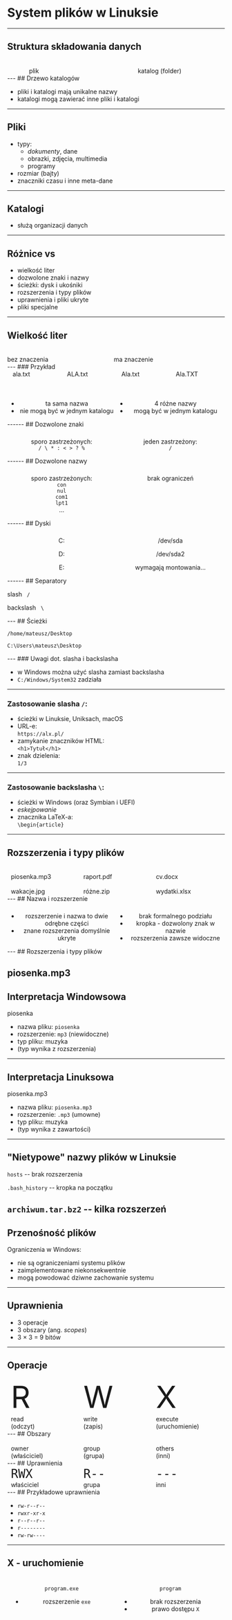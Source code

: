 # System plików w Linuksie
------
## Struktura składowania danych

<div style='display: flex; justify-content: space-around;'>
<div style='width: 30%' class=fragment>
  <i class='fa fa-file'></i><br>
  plik
</div>
<div style='width: 30%' class=fragment>
  <i class='fa fa-folder'></i><br>
  katalog (folder)
</div>
</div>
---
<!-- .slide: data-autofragments -->
## Drzewo katalogów

- pliki i katalogi mają unikalne nazwy
- katalogi mogą zawierać inne pliki i katalogi
---
<!-- .slide: data-autofragments -->
## Pliki

- typy:
  - *dokumenty*, dane
  - obrazki, zdjęcia, multimedia
  - programy
- rozmiar (bajty)
- znaczniki czasu i inne meta-dane
---
<!-- .slide: data-autofragments -->
## Katalogi

- służą organizacji danych
------
<!-- .slide: data-autofragments -->
<!-- .slide: data-background="#eee" -->
## Różnice <i class='fab fa-linux'></i> vs <i class='fab fa-windows'></i>

- wielkość liter
- dozwolone znaki i nazwy
- ścieżki: dysk i ukośniki
- rozszerzenia i typy plików
- uprawnienia i pliki ukryte
- pliki specjalne
------
<!-- .slide: data-autofragments -->
<!-- .slide: data-background="#eee" -->
## Wielkość liter

<div style='display: flex'>
<div style='width: 49%' class=fragment>
  <i class='fab fa-windows'></i><br>
  bez znaczenia
</div>
<div style='width: 49%' class=fragment>
  <i class='fab fa-linux'></i><br>
  ma znaczenie
</div>
</div>
---
<!-- .slide: data-autofragments -->
<!-- .slide: data-background="#eee" -->
### Przykład

<div style='display: flex; justify-content: space-around; padding-bottom: 2em;'>
<div style='width: 20%' class=fragment>
<i class='fa fa-file'></i> ala.txt
</div>
<div style='width: 20%' class=fragment>
<i class='fa fa-file'></i> ALA.txt
</div>
<div style='width: 20%' class=fragment>
<i class='fa fa-file'></i> Ala.txt
</div>
<div style='width: 20%' class=fragment>
<i class='fa fa-file'></i> Ala.TXT
</div>
</div>

<div style='display: flex; justify-content: space-around;'>
<div style='width: 49%; text-align: center'>
  <h3 class='fragment fab fa-windows'></h3>
  <ul>
  <li>ta sama nazwa</li>
  <li>nie mogą być w jednym katalogu</li>
  </ul>
</div>
<div style='width: 49%; text-align: center;'>
  <h3 class='fragment fab fa-linux'></i></h3>
  <ul>
  <li>4 różne nazwy</li>
  <li>mogą być w jednym katalogu</li>
  </ul>
</div>
</div>
------
<!-- .slide: data-autofragments -->
<!-- .slide: data-background="#eee" -->
## Dozwolone znaki

<div style='display: flex; justify-content: space-around;'>
<div style='width: 40%; text-align: center'>
  <h3 class='fragment fab fa-windows'></h3>
  <p>sporo zastrzeżonych:<br> <code>/ \ * : < > ? %</code></p>
</div>
<div style='width: 40%; text-align: center;'>
  <h3 class='fragment fab fa-linux'></i></h3>
  <p>jeden zastrzeżony:<br> <code>/</code></p>
</div>
</div>
------
<!-- .slide: data-autofragments -->
<!-- .slide: data-background="#eee" -->
## Dozwolone nazwy

<div style='display: flex; justify-content: space-around;'>
<div style='width: 40%; text-align: center'>
  <h3 class='fragment fab fa-windows'></h3>
  <p>sporo zastrzeżonych:<br>
  <code>con</code><br>
  <code>nul</code><br>
  <code>com1</code><br>
  <code>lpt1</code><br>
  ...
  </p>
</div>
<div style='width: 40%; text-align: center;'>
  <h3 class='fragment fab fa-linux'></i></h3>
  <p>brak ograniczeń</p>
</div>
</div>
------
<!-- .slide: data-autofragments -->
<!-- .slide: data-background="#eee" -->
## Dyski

<div style='display: flex; justify-content: space-around;'>
<div style='width: 40%; text-align: center'>
  <h3 class='fragment fab fa-windows'></h3>
  <p><i class='fa fa-hdd'></i> C:</p>
  <p><i class='fa fa-hdd'></i> D:</p>
  <p><i class='fa fa-hdd'></i> E:</p>
  </p>
</div>
<div style='width: 40%; text-align: center;'>
  <h3 class='fragment fab fa-linux'></i></h3>
  <p><i class='fa fa-hdd'></i> /dev/sda</p>
  <p><i class='fa fa-hdd'></i> /dev/sda2</p>
  <p>wymagają montowania...</p>
</div>
</div>
------
<!-- .slide: data-autofragments -->
<!-- .slide: data-background="#eee" -->
## Separatory

<p><i class='fab fa-linux'></i> slash <code> / </code></p>
<p><i class='fab fa-windows'></i> backslash <code> \ </code></p>
---
<!-- .slide: data-autofragments -->
<!-- .slide: data-background="#eee" -->
## Ścieżki

<p><i class='fab fa-linux'></i> <code>/home/mateusz/Desktop</code></p>
<p><i class='fab fa-windows'></i> <code>C:\Users\mateusz\Desktop</code></p>
---
<!-- .slide: data-autofragments -->
### Uwagi dot. slasha i backslasha

- w Windows można użyć slasha zamiast backslasha
- `C:/Windows/System32` zadziała
---
<!-- .slide: data-autofragments -->
### Zastosowanie slasha `/`:

- ścieżki w Linuksie, Uniksach, macOS
- URL-e:  
  `https://alx.pl/`
- zamykanie znaczników HTML:  
  `<h1>Tytuł</h1>`
- znak dzielenia:  
  `1/3`
---
<!-- .slide: data-autofragments -->
### Zastosowanie backslasha `\`:

- ścieżki w Windows (oraz Symbian i UEFI)
- *eskejpowanie*
- znacznika LaTeX-a:  
  `\begin{article}`
------
<!-- .slide: data-autofragments -->
## Rozszerzenia i typy plików

<div style='display: flex; justify-content: space-around; flex-wrap: wrap;'>
<div style='width: 30%' class=fragment>
<i class='fa fa-file-audio'></i><br>piosenka.mp3
</div>
<div style='width: 30%' class=fragment>
<i class='fa fa-file-pdf'></i><br>raport.pdf
</div>
<div style='width: 30%' class=fragment>
<i class='fa fa-file-word'></i><br>cv.docx
</div>
<div style='width: 30%' class=fragment>
<i class='fa fa-file-image'></i><br>wakacje.jpg
</div>
<div style='width: 30%' class=fragment>
<i class='fa fa-file-archive'></i><br>różne.zip
</div>
<div style='width: 30%' class=fragment>
<i class='fa fa-file-excel'></i><br>wydatki.xlsx
</div>
</div>
---
<!-- .slide: data-autofragments -->
<!-- .slide: data-background="#eee" -->
## Nazwa i rozszerzenie

<div style='display: flex; justify-content: space-around;'>
<div style='width: 49%; text-align: center'>
  <h3 class='fragment fab fa-windows'></h3>
  <ul>
  <li>rozszerzenie i nazwa to dwie odrębne części</li>
  <li>znane rozszerzenia domyślnie ukryte</li>
  </ul>
</div>
<div style='width: 49%; text-align: center;'>
  <h3 class='fragment fab fa-linux'></i></h3>
  <ul>
  <li>brak formalnego podziału</li>
  <li>kropka - dozwolony znak w nazwie</li>
  <li>rozszerzenia zawsze widoczne</li>
  </ul>
</div>
</div>
---
<!-- .slide: data-autofragments -->
<!-- .slide: data-background="#eee" -->
## Rozszerzenia i typy plików

<i class='fa fa-file-audio'></i> piosenka.mp3
---
<!-- .slide: data-autofragments -->
<!-- .slide: data-background="#eee" -->
## Interpretacja Windowsowa

<i class='fa fa-file-audio'></i> piosenka

- nazwa pliku: `piosenka`
- rozszerzenie: `mp3` (niewidoczne)
- typ pliku: muzyka
- (typ wynika z rozszerzenia)
---
<!-- .slide: data-autofragments -->
<!-- .slide: data-background="#eee" -->
## Interpretacja Linuksowa

<i class='fa fa-file-audio'></i> piosenka.mp3

- nazwa pliku: `piosenka.mp3`
- rozszerzenie: `.mp3` (umowne)
- typ pliku: muzyka
- (typ wynika z zawartości)
---
<!-- .slide: data-autofragments -->
<!-- .slide: data-background="#eee" -->
## "Nietypowe" nazwy plików w Linuksie

<i class='fa fa-file'></i> `hosts` -- brak rozszerzenia

<i class='fa fa-file'></i> `.bash_history` -- kropka na początku

<i class='fa fa-file'></i> `archiwum.tar.bz2` -- kilka rozszerzeń
---
<!-- .slide: data-autofragments -->
## Przenośność plików

Ograniczenia w Windows:
- nie są ograniczeniami systemu plików
- zaimplementowane niekonsekwentnie
- mogą powodować dziwne zachowanie systemu
------
<!-- .slide: data-autofragments -->
## Uprawnienia

- 3 operacje
- 3 obszary (ang. *scopes*)
- 3 × 3 = 9 bitów
---
## Operacje

<div style='display: flex; justify-content: space-around; flex-wrap: wrap;'>
<div style='width: 30%' class=fragment>
<span style='font-size: 5em'>R</span><br>
read<br>
(odczyt)
</div>
<div style='width: 30%' class=fragment>
<span style='font-size: 5em'>W</span><br>
write<br>
(zapis)
</div>
<div style='width: 30%' class=fragment>
<span style='font-size: 5em'>X</span><br>
execute<br>
(uruchomienie)
</div>
</div>
---
## Obszary
<div style='display: flex; justify-content: space-around; flex-wrap: wrap;'>
<div style='width: 30%' class=fragment>
<span style='font-size: 5em' class='fa fa-user'></span><br>
owner<br>
(właściciel)
</div>
<div style='width: 30%' class=fragment>
<span style='font-size: 5em' class='fa fa-users'></span><br>
group<br>
(grupa)
</div>
<div style='width: 30%' class=fragment>
<span style='font-size: 5em' class='fa fa-globe'></span><br>
others<br>
(inni)
</div>
</div>
---
## Uprawnienia
<div style='display: flex; justify-content: space-around; flex-wrap: wrap;'>
<div style='width: 30%' class=fragment>
<code style='font-size: 2em'>RWX</code><br>
właściciel
</div>
<div style='width: 30%' class=fragment>
<code style='font-size: 2em'>R--</code><br>
grupa
</div>
<div style='width: 30%' class=fragment>
<code style='font-size: 2em'>---</code><br>
inni
</div>
</div>
---
<!-- .slide: data-autofragments -->
## Przykładowe uprawnienia

- `rw-r--r--`
- `rwxr-xr-x`
- `r--r--r--`
- `r--------`
- `rw-rw----`
---
## X - uruchomienie

<div style='display: flex; justify-content: space-around;'>
<div style='width: 45%; text-align: center' class=fragment>
  <h3 class='fab fa-windows'></h3>
  <p><i class='fa fa-file'></i> <code>program.exe</code></p>
  <ul>
  <li>rozszerzenie <code>exe</code></li>
  </ul>
</div>
<div style='width: 45%; text-align: center;' class=fragment>
  <h3 class='fab fa-linux'></h3>
  <p><i class='fa fa-file'></i> <code>program</code></p>
  <ul>
  <li>brak rozszerzenia</li>
  <li>prawo dostępu <code>X</code></li>
  </ul>
</div>
</div>

